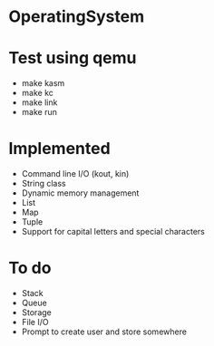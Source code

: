 # OperatingSystem

# Test using qemu
* make kasm
* make kc
* make link
* make run

# Implemented
* Command line I/O (kout, kin)
* String class
* Dynamic memory management
* List
* Map
* Tuple
* Support for capital letters and special characters

# To do
* Stack
* Queue
* Storage
* File I/O
* Prompt to create user and store somewhere


